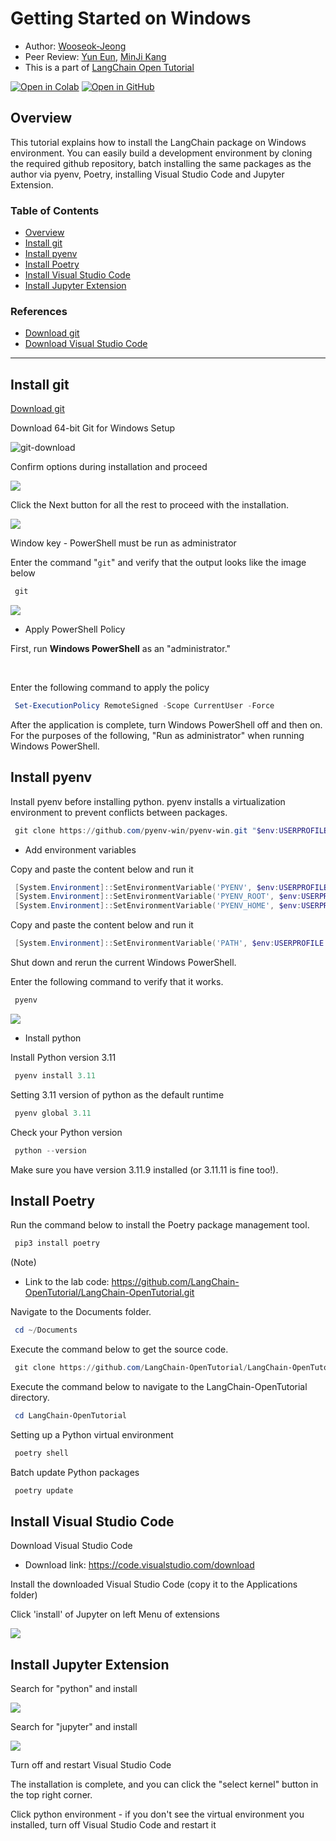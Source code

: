 <style>
.custom {
    background-color: #008d8d;
    color: white;
    padding: 0.25em 0.5em 0.25em 0.5em;
    white-space: pre-wrap;       /* css-3 */
    white-space: -moz-pre-wrap;  /* Mozilla, since 1999 */
    white-space: -pre-wrap;      /* Opera 4-6 */
    white-space: -o-pre-wrap;    /* Opera 7 */
    word-wrap: break-word;
}

pre {
    background-color: #027c7c;
    padding-left: 0.5em;
}

</style>

# Getting Started on Windows

- Author: [Wooseok-Jeong](https://github.com/jeong-wooseok)
- Peer Review: [Yun Eun](https://github.com/yuneun92), [MinJi Kang](https://www.linkedin.com/in/minji-kang-995b32230/)
- This is a part of [LangChain Open Tutorial](https://github.com/LangChain-OpenTutorial/LangChain-OpenTutorial)

[![Open in Colab](https://colab.research.google.com/assets/colab-badge.svg)](https://colab.research.google.com/github/LangChain-OpenTutorial/LangChain-OpenTutorial/blob/main/01-Basic/01-Getting-Started-Windows.ipynb) [![Open in GitHub](https://img.shields.io/badge/Open%20in%20GitHub-181717?style=flat-square&logo=github&logoColor=white)](https://github.com/LangChain-OpenTutorial/LangChain-OpenTutorial/blob/main/01-Basic/01-Getting-Started-Windows.ipynb)

## Overview

This tutorial explains how to install the LangChain package on Windows environment. You can easily build a development environment by cloning the required github repository, batch installing the same packages as the author via pyenv, Poetry, installing Visual Studio Code and Jupyter Extension.

### Table of Contents

- [Overview](#overview)
- [Install git](#install-git)
- [Install pyenv](#install-pyenv)
- [Install Poetry](#install-poetry)
- [Install Visual Studio Code](#install-visual-studio-code)
- [Install Jupyter Extension](#install-jupyter-extension)

### References
- [Download git](https://git-scm.com/download/win)
- [Download Visual Studio Code](https://code.visualstudio.com/download)

----


## Install git
[Download git](https://git-scm.com/download/win)

Download 64-bit Git for Windows Setup

![git-download](./img/01-follow-the-installation-video-windows-01.png)


Confirm options during installation and proceed

![](./img/01-follow-the-installation-video-windows-02.png)

Click the Next button for all the rest to proceed with the installation.

![](./img/01-follow-the-installation-video-windows-03.png)

Window key - PowerShell must be run as administrator

Enter the command "`git`" and verify that the output looks like the image below
```Powershell
git
```

![](./img/01-follow-the-installation-video-windows-04.png)


- Apply PowerShell Policy 

First, run **Windows PowerShell** as an "administrator."</p> <p><br>

Enter the following command to apply the policy
```Powershell
Set-ExecutionPolicy RemoteSigned -Scope CurrentUser -Force
```
After the application is complete, turn Windows PowerShell off and then on. For the purposes of the following, "Run as administrator" when running Windows PowerShell.

## Install pyenv
Install pyenv before installing python. pyenv installs a virtualization environment to prevent conflicts between packages.

```Powershell
git clone https://github.com/pyenv-win/pyenv-win.git "$env:USERPROFILE\.pyenv"
```

- Add environment variables

Copy and paste the content below and run it
```Powershell
[System.Environment]::SetEnvironmentVariable('PYENV', $env:USERPROFILE + "\.pyenv\pyenv-win\", "User")
[System.Environment]::SetEnvironmentVariable('PYENV_ROOT', $env:USERPROFILE + "\.pyenv\pyenv-win\", "User")
[System.Environment]::SetEnvironmentVariable('PYENV_HOME', $env:USERPROFILE + "\.pyenv\pyenv-win\", "User")
```

Copy and paste the content below and run it
```powershell
[System.Environment]::SetEnvironmentVariable('PATH', $env:USERPROFILE + "\.pyenv\pyenv-win\bin;" + $env:USERPROFILE + "\.pyenv\pyenv-win\shims;" + [System.Environment]::GetEnvironmentVariable('PATH', "User"), "User")
```

Shut down and rerun the current Windows PowerShell.

Enter the following command to verify that it works.
```powershell
pyenv
```
 
![](./img/01-follow-the-installation-video-windows-05.png )


- Install python

Install Python version 3.11
```powershell
pyenv install 3.11
```
Setting 3.11 version of python as the default runtime
```powershell
pyenv global 3.11
```
Check your Python version
```powershell
python --version
```
Make sure you have version 3.11.9 installed (or 3.11.11 is fine too!).

## Install Poetry


Run the command below to install the Poetry package management tool.
```powershell
pip3 install poetry
```

(Note)

- Link to the lab code: https://github.com/LangChain-OpenTutorial/LangChain-OpenTutorial.git

Navigate to the Documents folder.

```powershell
cd ~/Documents
```

Execute the command below to get the source code.
```powershell
git clone https://github.com/LangChain-OpenTutorial/LangChain-OpenTutorial.git
```

Execute the command below to navigate to the LangChain-OpenTutorial directory.
```powershell
cd LangChain-OpenTutorial
```

Setting up a Python virtual environment
```powershell
poetry shell
```
Batch update Python packages
```powershell
poetry update
```

## Install Visual Studio Code


Download Visual Studio Code

- Download link: https://code.visualstudio.com/download

Install the downloaded Visual Studio Code (copy it to the Applications folder)

Click 'install' of Jupyter on left Menu of extensions 

![](./img/01-follow-the-installation-video-windows-06.png)

## Install Jupyter Extension
Search for "python" and install

![](./img/01-follow-the-installation-video-windows-07.png)

Search for "jupyter" and install

![](./img/01-follow-the-installation-video-windows-08.png)

Turn off and restart Visual Studio Code

The installation is complete, and you can click the "select kernel" button in the top right corner.

Click python environment - if you don't see the virtual environment you installed, turn off Visual Studio Code and restart it
